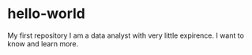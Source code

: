 # hello-world
My first repository
I am a data analyst with very little expirence. I want to know and learn more.
